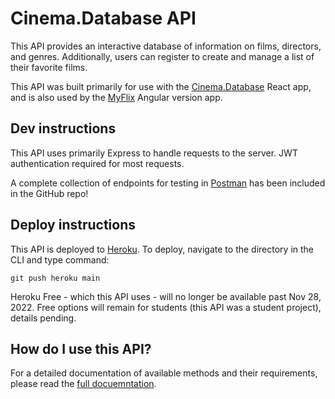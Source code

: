 # Cinema.Database API

This API provides an interactive database of information on films, directors, and genres. Additionally, users can register to create and manage a list of their favorite films.

This API was built primarily for use with the [Cinema.Database]() React app, and is also used by the [MyFlix]() Angular version app.

## Dev instructions

This API uses primarily Express to handle requests to the server. JWT authentication required for most requests.

A complete collection of endpoints for testing in [Postman](https://www.postman.com/) has been included in the GitHub repo!

## Deploy instructions

This API is deployed to [Heroku](https://id.heroku.com/login). To deploy, navigate to the directory in the CLI and type command:

`git push heroku main`

Heroku Free - which this API uses - will no longer be available past Nov 28, 2022. Free options will remain for students (this API was a student project), details pending.

## How do I use this API?

For a detailed documentation of available methods and their requirements, please read the [full docuemntation](https://cinemadatabase.herokuapp.com/).